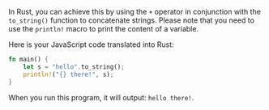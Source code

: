 In Rust, you can achieve this by using the `+` operator in conjunction with the `to_string()` function to concatenate strings. Please note that you need to use the `println!` macro to print the content of a variable.

Here is your JavaScript code translated into Rust:

```rust
fn main() {
    let s = "hello".to_string();
    println!("{} there!", s);
}
```

When you run this program, it will output: `hello there!`.
